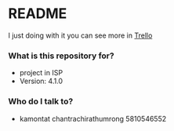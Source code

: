 # README #

I just doing with it
you can see more in [Trello](https://trello.com/b/1y9SXOec)

### What is this repository for? ###

* project in ISP
* Version: 4.1.0

### Who do I talk to? ###

* kamontat chantrachirathumrong 5810546552
